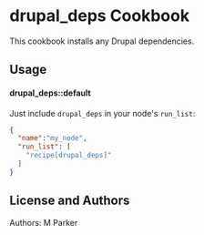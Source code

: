 drupal_deps Cookbook
==============
This cookbook installs any Drupal dependencies.

Usage
-----
#### drupal_deps::default

Just include `drupal_deps` in your node's `run_list`:

```json
{
  "name":"my_node",
  "run_list": [
    "recipe[drupal_deps]"
  ]
}
```

License and Authors
-------------------
Authors: M Parker
